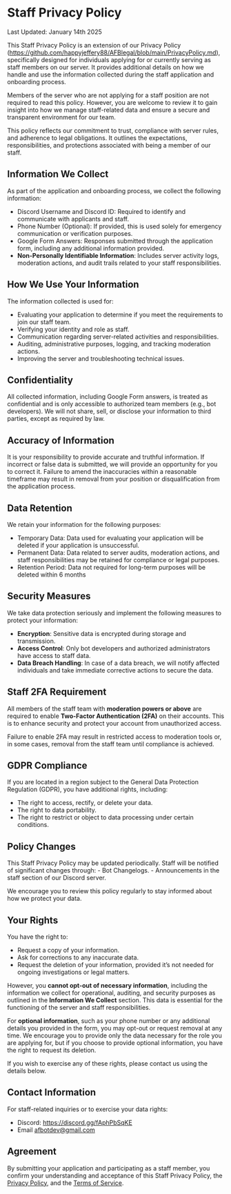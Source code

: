 # Staff Privacy Policy

Last Updated: January 14th 2025

This Staff Privacy Policy is an extension of our Privacy Policy (https://github.com/happyjeffery88/AFBlegal/blob/main/PrivacyPolicy.md), specifically designed for individuals applying for or currently serving as staff members on our server. It provides additional details on how we handle and use the information collected during the staff application and onboarding process.

Members of the server who are not applying for a staff position are not required to read this policy. However, you are welcome to review it to gain insight into how we manage staff-related data and ensure a secure and transparent environment for our team.

This policy reflects our commitment to trust, compliance with server rules, and adherence to legal obligations. It outlines the expectations, responsibilities, and protections associated with being a member of our staff.

## Information We Collect
As part of the application and onboarding process, we collect the following information:
  - Discord Username and Discord ID: Required to identify and communicate with applicants and staff.
  - Phone Number (Optional): If provided, this is used solely for emergency communication or verification purposes.
  - Google Form Answers: Responses submitted through the application form, including any additional information provided.
  - **Non-Personally Identifiable Information**: Includes server activity logs, moderation actions, and audit trails related to your staff responsibilities.

## How We Use Your Information
The information collected is used for:
  - Evaluating your application to determine if you meet the requirements to join our staff team.
  - Verifying your identity and role as staff.
  - Communication regarding server-related activities and responsibilities.
  - Auditing, administrative purposes, logging, and tracking moderation actions.
  - Improving the server and troubleshooting technical issues.

## Confidentiality
All collected information, including Google Form answers, is treated as confidential and is only accessible to authorized team members (e.g., bot developers). We will not share, sell, or disclose your information to third parties, except as required by law.

## Accuracy of Information
It is your responsibility to provide accurate and truthful information. If incorrect or false data is submitted, we will provide an opportunity for you to correct it. Failure to amend the inaccuracies within a reasonable timeframe may result in removal from your position or disqualification from the application process.

## Data Retention
We retain your information for the following purposes:
  - Temporary Data: Data used for evaluating your application will be deleted if your application is unsuccessful.
  - Permanent Data: Data related to server audits, moderation actions, and staff responsibilities may be retained for compliance or legal purposes.
  - Retention Period: Data not required for long-term purposes will be deleted within 6 months

## Security Measures
We take data protection seriously and implement the following measures to protect your information:
  - **Encryption**: Sensitive data is encrypted during storage and transmission.
  - **Access Control**: Only bot developers and authorized administrators have access to staff data.
  - **Data Breach Handling**: In case of a data breach, we will notify affected individuals and take immediate corrective actions to secure the data.


## Staff 2FA Requirement
All members of the staff team with **moderation powers or above** are required to enable **Two-Factor Authentication (2FA)** on their accounts. This is to enhance security and protect your account from unauthorized access.

Failure to enable 2FA may result in restricted access to moderation tools or, in some cases, removal from the staff team until compliance is achieved.

## GDPR Compliance
If you are located in a region subject to the General Data Protection Regulation (GDPR), you have additional rights, including:
  - The right to access, rectify, or delete your data.
  - The right to data portability.
  - The right to restrict or object to data processing under certain conditions.

## Policy Changes
This Staff Privacy Policy may be updated periodically. Staff will be notified of significant changes through:
    - Bot Changelogs.
    - Announcements in the staff section of our Discord server.

We encourage you to review this policy regularly to stay informed about how we protect your data.

## Your Rights
You have the right to:
  - Request a copy of your information.
  - Ask for corrections to any inaccurate data.
  - Request the deletion of your information, provided it’s not needed for ongoing investigations or legal matters.

However, you **cannot opt-out of necessary information**, including the information we collect for operational, auditing, and security purposes as outlined in the **Information We Collect** section. This data is essential for the functioning of the server and staff responsibilities.

For **optional information**, such as your phone number or any additional details you provided in the form, you may opt-out or request removal at any time. We encourage you to provide only the data necessary for the role you are applying for, but if you choose to provide optional information, you have the right to request its deletion.

If you wish to exercise any of these rights, please contact us using the details below.

## Contact Information
For staff-related inquiries or to exercise your data rights:
  - Discord: https://discord.gg/fAphPbSqKE
  - Email afbotdev@gmail.com

## Agreement

By submitting your application and participating as a staff member, you confirm your understanding and acceptance of this Staff Privacy Policy, the [Privacy Policy](https://github.com/happyjeffery88/AFBlegal/blob/main/PrivacyPolicy.md), and the [Terms of Service](https://github.com/happyjeffery88/AFBlegal/blob/main/TermsOfService.md).
